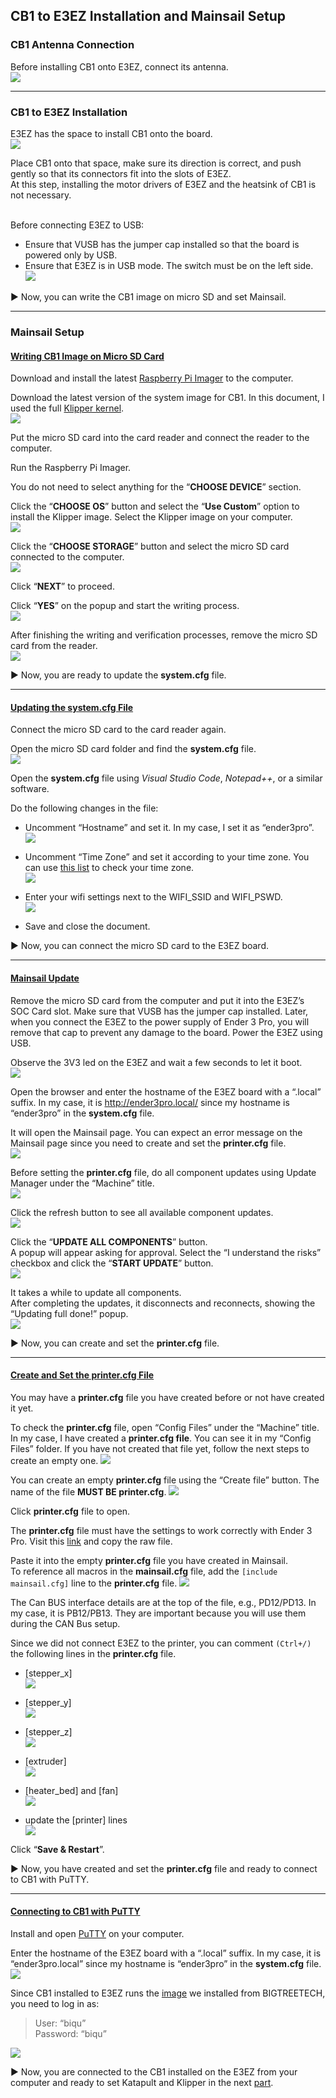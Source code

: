 ## CB1 to E3EZ Installation and Mainsail Setup
### CB1 Antenna Connection
Before installing CB1 onto E3EZ, connect its antenna.\
![](https://github.com/CanBayraktarkatal/MantaE3EZ-with-CB1-and-HermitCrab2-CANBus-setup-for-Ender3Pro/blob/main/Images/1.png)

---

### CB1 to E3EZ Installation
E3EZ has the space to install CB1 onto the board.\
![](https://github.com/CanBayraktarkatal/MantaE3EZ-with-CB1-and-HermitCrab2-CANBus-setup-for-Ender3Pro/blob/main/Images/2.png)

Place CB1 onto that space, make sure its direction is correct, and push gently so that its connectors fit into the slots of E3EZ.\
At this step, installing the motor drivers of E3EZ and the heatsink of CB1 is not necessary.

\
Before connecting E3EZ to USB:
- Ensure that VUSB has the jumper cap installed so that the board is powered only by USB.
- Ensure that E3EZ is in USB mode. The switch must be on the left side.\
![](https://github.com/CanBayraktarkatal/MantaE3EZ-with-CB1-and-HermitCrab2-CANBus-setup-for-Ender3Pro/blob/main/Images/3.png)

:arrow_forward: Now, you can write the CB1 image on micro SD and set Mainsail.

---

### Mainsail Setup
#### <ins>Writing CB1 Image on Micro SD Card</ins>
Download and install the latest [Raspberry Pi Imager](https://www.raspberrypi.com/software/ "Raspberry Pi Imager") to the computer.

Download the latest version of the system image for CB1. In this document, I used the full [Klipper kernel](https://github.com/bigtreetech/CB1/releases "CB1 Klipper Kernel").\
![](https://github.com/CanBayraktarkatal/MantaE3EZ-with-CB1-and-HermitCrab2-CANBus-setup-for-Ender3Pro/blob/main/Images/4.png)

Put the micro SD card into the card reader and connect the reader to the computer.

Run the Raspberry Pi Imager.

You do not need to select anything for the “**CHOOSE DEVICE**” section.

Click the “**CHOOSE OS**” button and select the “**Use Custom**” option to install the Klipper image. Select the Klipper image on your computer.\
![](https://github.com/CanBayraktarkatal/MantaE3EZ-with-CB1-and-HermitCrab2-CANBus-setup-for-Ender3Pro/blob/main/Images/5.png)

Click the “**CHOOSE STORAGE**” button and select the micro SD card connected to the computer.\
![](https://github.com/CanBayraktarkatal/MantaE3EZ-with-CB1-and-HermitCrab2-CANBus-setup-for-Ender3Pro/blob/main/Images/6.png)

Click “**NEXT**” to proceed.

Click “**YES**” on the popup and start the writing process.\
![](https://github.com/CanBayraktarkatal/MantaE3EZ-with-CB1-and-HermitCrab2-CANBus-setup-for-Ender3Pro/blob/main/Images/7.png)

After finishing the writing and verification processes, remove the micro SD card from the reader.\
![](https://github.com/CanBayraktarkatal/MantaE3EZ-with-CB1-and-HermitCrab2-CANBus-setup-for-Ender3Pro/blob/main/Images/8.png)

:arrow_forward: Now, you are ready to update the **system.cfg** file.

---

#### <ins>Updating the system.cfg File</ins>
Connect the micro SD card to the card reader again.

Open the micro SD card folder and find the **system.cfg** file.\
![](https://github.com/CanBayraktarkatal/MantaE3EZ-with-CB1-and-HermitCrab2-CANBus-setup-for-Ender3Pro/blob/main/Images/9.png)

Open the **system.cfg** file using *Visual Studio Code*, *Notepad++*, or a similar software.

Do the following changes in the file:
- Uncomment “Hostname” and set it. In my case, I set it as “ender3pro”.\
![](https://github.com/CanBayraktarkatal/MantaE3EZ-with-CB1-and-HermitCrab2-CANBus-setup-for-Ender3Pro/blob/main/Images/10.png)

- Uncomment “Time Zone” and set it according to your time zone. You can use [this list](https://gist.github.com/adamgen/3f2c30361296bbb45ada43d83c1ac4e5 "Time Zone List") to check your time zone.\
![](https://github.com/CanBayraktarkatal/MantaE3EZ-with-CB1-and-HermitCrab2-CANBus-setup-for-Ender3Pro/blob/main/Images/11.png)

- Enter your wifi settings next to the WIFI_SSID and WIFI_PSWD.\
![](https://github.com/CanBayraktarkatal/MantaE3EZ-with-CB1-and-HermitCrab2-CANBus-setup-for-Ender3Pro/blob/main/Images/12.png)

- Save and close the document.

:arrow_forward: Now, you can connect the micro SD card to the E3EZ board.

---

#### <ins>Mainsail Update</ins>
Remove the micro SD card from the computer and put it into the E3EZ’s SOC Card slot.
Make sure that VUSB has the jumper cap installed. Later, when you connect the E3EZ to the power supply of Ender 3 Pro, you will remove that cap to prevent any damage to the board.
Power the E3EZ using USB.

Observe the 3V3 led on the E3EZ and wait a few seconds to let it boot.\
![](https://github.com/CanBayraktarkatal/MantaE3EZ-with-CB1-and-HermitCrab2-CANBus-setup-for-Ender3Pro/blob/main/Images/13.png)

Open the browser and enter the hostname of the E3EZ board with a “.local” suffix.
In my case, it is http://ender3pro.local/ since my hostname is “ender3pro” in the **system.cfg** file.

It will open the Mainsail page. You can expect an error message on the Mainsail page since you need to create and set the **printer.cfg** file.\
![](https://github.com/CanBayraktarkatal/MantaE3EZ-with-CB1-and-HermitCrab2-CANBus-setup-for-Ender3Pro/blob/main/Images/14.png)

Before setting the **printer.cfg** file, do all component updates using Update Manager under the “Machine” title.\
![](https://github.com/CanBayraktarkatal/MantaE3EZ-with-CB1-and-HermitCrab2-CANBus-setup-for-Ender3Pro/blob/main/Images/15.png)

Click the refresh button to see all available component updates.\
![](https://github.com/CanBayraktarkatal/MantaE3EZ-with-CB1-and-HermitCrab2-CANBus-setup-for-Ender3Pro/blob/main/Images/16.png)

Click the “**UPDATE ALL COMPONENTS**” button.\
A popup will appear asking for approval. Select the “I understand the risks” checkbox and click the “**START UPDATE**” button.\
![](https://github.com/CanBayraktarkatal/MantaE3EZ-with-CB1-and-HermitCrab2-CANBus-setup-for-Ender3Pro/blob/main/Images/17.png)

It takes a while to update all components.\
After completing the updates, it disconnects and reconnects, showing the “Updating full done!” popup.\
![](https://github.com/CanBayraktarkatal/MantaE3EZ-with-CB1-and-HermitCrab2-CANBus-setup-for-Ender3Pro/blob/main/Images/18.png)

:arrow_forward: Now, you can create and set the **printer.cfg** file.

---

#### <ins>Create and Set the printer.cfg File</ins>
You may have a **printer.cfg** file you have created before or not have created it yet.

To check the **printer.cfg** file, open “Config Files” under the “Machine” title. In my case, I have created a **printer.cfg file**. You can see it in my “Config Files” folder. If you have not created that file yet, follow the next steps to create an empty one.
![](https://github.com/CanBayraktarkatal/MantaE3EZ-with-CB1-and-HermitCrab2-CANBus-setup-for-Ender3Pro/blob/main/Images/19.png)

You can create an empty **printer.cfg** file using the “Create file” button. The name of the file **MUST BE printer.cfg**.
![](https://github.com/CanBayraktarkatal/MantaE3EZ-with-CB1-and-HermitCrab2-CANBus-setup-for-Ender3Pro/blob/main/Images/20.png)

Click **printer.cfg** file to open.

The **printer.cfg** file must have the settings to work correctly with Ender 3 Pro. Visit this [link](https://github.com/bigtreetech/Manta-E3EZ/blob/master/Firmware/Klipper/printer-ender3.cfg "Manta E3EZ printer.cfg Settings for Ender 3") and copy the raw file.

Paste it into the empty **printer.cfg** file you have created in Mainsail.\
To reference all macros in the **mainsail.cfg** file, add the `[include mainsail.cfg]` line to the **printer.cfg** file.
![](https://github.com/CanBayraktarkatal/MantaE3EZ-with-CB1-and-HermitCrab2-CANBus-setup-for-Ender3Pro/blob/main/Images/21.png)

The Can BUS interface details are at the top of the file, e.g., PD12/PD13. In my case, it is PB12/PB13. They are important because you will use them during the CAN Bus setup.

Since we did not connect E3EZ to the printer, you can comment `(Ctrl+/)` the following lines in the **printer.cfg** file.
- [stepper_x]\
  ![](https://github.com/CanBayraktarkatal/MantaE3EZ-with-CB1-and-HermitCrab2-CANBus-setup-for-Ender3Pro/blob/main/Images/22.png)

- [stepper_y]\
  ![](https://github.com/CanBayraktarkatal/MantaE3EZ-with-CB1-and-HermitCrab2-CANBus-setup-for-Ender3Pro/blob/main/Images/23.png)

- [stepper_z]\
  ![](https://github.com/CanBayraktarkatal/MantaE3EZ-with-CB1-and-HermitCrab2-CANBus-setup-for-Ender3Pro/blob/main/Images/24.png)

- [extruder]\
  ![](https://github.com/CanBayraktarkatal/MantaE3EZ-with-CB1-and-HermitCrab2-CANBus-setup-for-Ender3Pro/blob/main/Images/25.png)

- [heater_bed] and [fan]\
  ![](https://github.com/CanBayraktarkatal/MantaE3EZ-with-CB1-and-HermitCrab2-CANBus-setup-for-Ender3Pro/blob/main/Images/26.png)

- update the [printer] lines\
  ![](https://github.com/CanBayraktarkatal/MantaE3EZ-with-CB1-and-HermitCrab2-CANBus-setup-for-Ender3Pro/blob/main/Images/27.png)

Click “**Save & Restart**”.

:arrow_forward: Now, you have created and set the **printer.cfg** file and ready to connect to CB1 with PuTTY.

---

#### <ins>Connecting to CB1 with PuTTY</ins>
Install and open [PuTTY](https://www.putty.org/ "PuTTY") on your computer.

Enter the hostname of the E3EZ board with a “.local” suffix.
In my case, it is “ender3pro.local” since my hostname is “ender3pro” in the **system.cfg** file.\
![](https://github.com/CanBayraktarkatal/MantaE3EZ-with-CB1-and-HermitCrab2-CANBus-setup-for-Ender3Pro/blob/main/Images/28.png)

Since CB1 installed to E3EZ runs the [image](https://github.com/bigtreetech/CB1/releases "CB1 Klipper Kernel") we installed from BIGTREETECH, you need to log in as:
>User: “biqu”\
>Password: “biqu”

![](https://github.com/CanBayraktarkatal/MantaE3EZ-with-CB1-and-HermitCrab2-CANBus-setup-for-Ender3Pro/blob/main/Images/29.png)

:arrow_forward: Now, you are connected to the CB1 installed on the E3EZ from your computer and ready to set Katapult and Klipper in the next [part](https://github.com/CanBayraktarkatal/MantaE3EZ-with-CB1-and-HermitCrab2-CANBus-setup-for-Ender3Pro/blob/main/CAN%20Bus%20Setup%20on%20CB1 "CAN Bus Setup on CB1").
